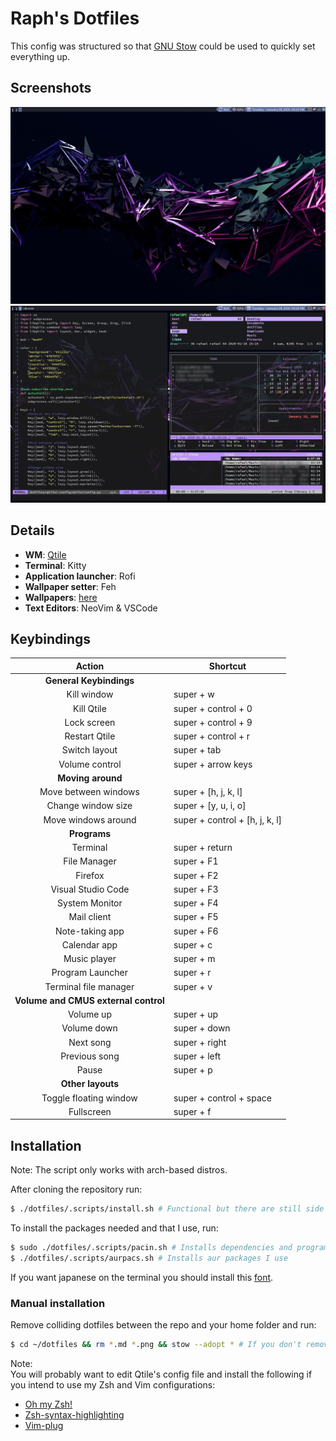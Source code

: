 # Raph's Dotfiles  

This config was structured so that [GNU Stow](https://www.gnu.org/software/stow/) could be used to quickly set everything up.

## Screenshots  

![screenshot1](screenshot1.png)  
![screenshot2](screenshot2.png)  

## Details  

- **WM**: [Qtile](http://www.qtile.org/)  
- **Terminal**: Kitty  
- **Application launcher**: Rofi  
- **Wallpaper setter**: Feh  
- **Wallpapers**: [here](./background/Pictures)
- **Text Editors**: NeoVim & VSCode  

## Keybindings  

|          Action         | Shortcut                       |
|:-----------------------:|--------------------------------|
| **General Keybindings**                                  |
| Kill window             | super + w                      |
| Kill Qtile              | super + control + 0            |
| Lock screen             | super + control + 9            |
| Restart Qtile           | super + control + r            |
| Switch layout           | super + tab                    |
| Volume control          | super + arrow keys             |
| **Moving around**                                        |
| Move between windows    | super + [h, j, k, l]           |
| Change window size      | super + [y, u, i, o]           |
| Move windows around     | super + control + [h, j, k, l] |
| **Programs**                                             |
| Terminal                | super + return                 |
| File Manager            | super + F1                     |
| Firefox                 | super + F2                     |
| Visual Studio Code      | super + F3                     |
| System Monitor          | super + F4                     |
| Mail client             | super + F5                     |
| Note-taking app         | super + F6                     |
| Calendar app            | super + c                      |
| Music player            | super + m                      |
| Program Launcher        | super + r                      |
| Terminal file manager   | super + v                      |
| **Volume and CMUS external control**			   |
| Volume up		  | super + up                     |
| Volume down		  | super + down                   |
| Next song		  | super + right                  |
| Previous song		  | super + left                   |
| Pause 		  | super + p                      |
| **Other layouts**                                        |
| Toggle floating window  | super + control + space        |
| Fullscreen              | super + f                      |

## Installation  
Note: The script only works with arch-based distros.   

After cloning the repository run:  
```sh
$ ./dotfiles/.scripts/install.sh # Functional but there are still side effects if run more than once
```   
To install the packages needed and that I use, run:
```sh
$ sudo ./dotfiles/.scripts/pacin.sh # Installs dependencies and programs I use frequently
$ ./dotfiles/.scripts/aurpacs.sh # Installs aur packages I use
```  

If you want japanese on the terminal you should install this [font](https://github.com/adobe-fonts/source-han-code-jp/releases/).

### Manual installation  
Remove colliding dotfiles between the repo and your home folder and run:  
```sh
$ cd ~/dotfiles && rm *.md *.png && stow --adopt * # If you don't remove them your dotfiles will be used instead
```  
Note:  
You will probably want to edit Qtile's config file and install the following if you intend to use my Zsh and Vim configurations:  
- [Oh my Zsh!](https://ohmyz.sh/)  
- [Zsh-syntax-highlighting](https://github.com/zsh-users/zsh-syntax-highlighting/blob/master/INSTALL.md)  
- [Vim-plug](https://github.com/junegunn/vim-plug)  
